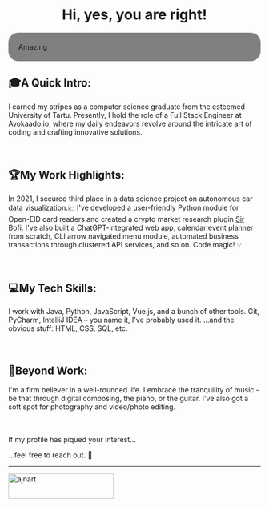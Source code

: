 <h1 align='center'>Hi, yes, you are right!</h1>

<div style="background-color: gray; padding:20px; border-radius:20px;">Amazing</div>

## 🎓A Quick Intro: 
I earned my stripes as a computer science graduate from the esteemed University of Tartu. Presently, I hold the role of a Full Stack Engineer at Avokaado.io, where my daily endeavors revolve around the intricate art of coding and crafting innovative solutions.
<br/><br/><br/>

## 🏆My Work Highlights: 
In 2021, I secured third place in a data science project on autonomous car data visualization.📈
I've developed a user-friendly Python module for Open-EID card readers and created a crypto market research plugin <a href="http://www.sirbofi.com">Sir Bofi</a>. I've also built a ChatGPT-integrated web app, calendar event planner from scratch, CLI arrow navigated menu module, automated business transactions through clustered API services, and so on. Code magic! 💡
<br/><br/><br/>

## 💻My Tech Skills:
I work with Java, Python, JavaScript, Vue.js, and a bunch of other tools. Git, PyCharm, IntelliJ IDEA – you name it, I've probably used it.
…and the obvious stuff:
HTML, CSS, SQL, etc.
<br/><br/><br/>

## 🎵Beyond Work: 
I'm a firm believer in a well-rounded life. I embrace the tranquility of music - be that through digital composing, the piano, or the guitar. 
I've also got a soft spot for photography and video/photo editing. 
<br/><br/><br/>

If my profile has piqued your interest…

…feel free to reach out. 👋

<hr>

<p><a href="https://ko-fi.com/eharkala"> <img align="left" src="https://cdn.ko-fi.com/cdn/kofi3.png?v=3" height="50" width="210" alt="ajnart" /></a></p><br><br>
